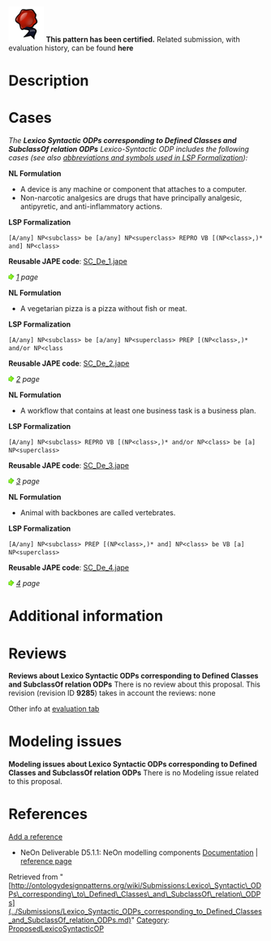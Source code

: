 [![](../images/thumb/b/b5/Certified.png/70px-Certified.png)](../Image/Certified.png.md "Certified.png") __This pattern has been certified.__
Related submission, with evaluation history, can be found __here__





#  Description


  




#  Cases


_The __Lexico Syntactic ODPs corresponding to Defined Classes and SubclassOf relation ODPs__ Lexico-Syntactic ODP includes the following cases (see also [abbreviations and symbols used in LSP Formalization](../Community/LSPSymbols.md "Community:LSPSymbols")):_


  






__NL Formulation__



* A device is any machine or component that attaches to a computer.
* Non-narcotic analgesics are drugs that have principally analgesic, antipyretic, and anti-inflammatory actions.


__LSP Formalization__




```
[A/any] NP<subclass> be [a/any] NP<superclass> REPRO VB [(NP<class>,)* and] NP<class>

```

__Reusable JAPE code__: [SC\_De\_1.jape](../images/8/8c/SC_De_1.jape "SC De 1.jape")





[![](../images/thumb/8/87/ArrowRight.gif/11px-ArrowRight.gif)](../Image/ArrowRight.gif.md "ArrowRight.gif") _[1](../Submissions/Lexico_Syntactic_ODPs_corresponding_to_Defined_Classes_and_SubclassOf_relation_ODPs/1.md "Submissions:Lexico Syntactic ODPs corresponding to Defined Classes and SubclassOf relation ODPs/1") page_





__NL Formulation__



* A vegetarian pizza is a pizza without fish or meat.


__LSP Formalization__




```
[A/any] NP<subclass> be [a/any] NP<superclass> PREP [(NP<class>,)* and/or NP<class

```

__Reusable JAPE code__: [SC\_De\_2.jape](../images/b/ba/SC_De_2.jape "SC De 2.jape")





[![](../images/thumb/8/87/ArrowRight.gif/11px-ArrowRight.gif)](../Image/ArrowRight.gif.md "ArrowRight.gif") _[2](../Submissions/Lexico_Syntactic_ODPs_corresponding_to_Defined_Classes_and_SubclassOf_relation_ODPs/2.md "Submissions:Lexico Syntactic ODPs corresponding to Defined Classes and SubclassOf relation ODPs/2") page_





__NL Formulation__



* A workflow that contains at least one business task is a business plan.


__LSP Formalization__




```
[A/any] NP<subclass> REPRO VB [(NP<class>,)* and/or NP<class> be [a] NP<superclass>

```

__Reusable JAPE code__: [SC\_De\_3.jape](../images/2/2f/SC_De_3.jape "SC De 3.jape")





[![](../images/thumb/8/87/ArrowRight.gif/11px-ArrowRight.gif)](../Image/ArrowRight.gif.md "ArrowRight.gif") _[3](../Submissions/Lexico_Syntactic_ODPs_corresponding_to_Defined_Classes_and_SubclassOf_relation_ODPs/3.md "Submissions:Lexico Syntactic ODPs corresponding to Defined Classes and SubclassOf relation ODPs/3") page_





__NL Formulation__



* Animal with backbones are called vertebrates.


__LSP Formalization__




```
[A/any] NP<subclass> PREP [(NP<class>,)* and] NP<class> be VB [a] NP<superclass>

```

__Reusable JAPE code__: [SC\_De\_4.jape](../images/b/b7/SC_De_4.jape "SC De 4.jape")





[![](../images/thumb/8/87/ArrowRight.gif/11px-ArrowRight.gif)](../Image/ArrowRight.gif.md "ArrowRight.gif") _[4](../Submissions/Lexico_Syntactic_ODPs_corresponding_to_Defined_Classes_and_SubclassOf_relation_ODPs/4.md "Submissions:Lexico Syntactic ODPs corresponding to Defined Classes and SubclassOf relation ODPs/4") page_



#  Additional information


#  Reviews



__Reviews about Lexico Syntactic ODPs corresponding to Defined Classes and SubclassOf relation ODPs__
There is no review about this proposal.
This revision (revision ID __9285__) takes in account the reviews: none


Other info at [evaluation tab](http://ontologydesignpatterns.org/wiki/index.php?title=Submissions:Lexico_Syntactic_ODPs_corresponding_to_Defined_Classes_and_SubclassOf_relation_ODPs&action=evaluation "http://ontologydesignpatterns.org/wiki/index.php?title=Submissions:Lexico_Syntactic_ODPs_corresponding_to_Defined_Classes_and_SubclassOf_relation_ODPs&action=evaluation")




  




#  Modeling issues



__Modeling issues about Lexico Syntactic ODPs corresponding to Defined Classes and SubclassOf relation ODPs__
There is no Modeling issue related to this proposal.




  




#  References


[Add a reference](index.php@title=Odp%253AAdd_reference&subject=Submissions%253ALexico+Syntactic+ODPs+corresponding+to+Defined+Classes+and+SubclassOf+relation+ODPs.html "http://ontologydesignpatterns.org/wiki/index.php?title=Odp:Add_reference&subject=Submissions%3ALexico+Syntactic+ODPs+corresponding+to+Defined+Classes+and+SubclassOf+relation+ODPs")



* NeOn Deliverable D5.1.1: NeOn modelling components [Documentation](http://droz.dia.fi.upm.es/neon/servlet/download?ontology=Documentation+Ontology&concept=Deliverable&instanceSet=neon&instance=D5.1.1%3A+NeOn+modelling+components&attribute=On-line+PDF+Version&value=NeOn_2007_D5.1.1.pdf "http://droz.dia.fi.upm.es/neon/servlet/download?ontology=Documentation+Ontology&concept=Deliverable&instanceSet=neon&instance=D5.1.1%3A+NeOn+modelling+components&attribute=On-line+PDF+Version&value=NeOn_2007_D5.1.1.pdf") | [reference page](../Community/References/NeOn_Deliverable_D5_1_1_5.md "Community:References/NeOn Deliverable D5 1 1 5")




Retrieved from "[http://ontologydesignpatterns.org/wiki/Submissions:Lexico\_Syntactic\_ODPs\_corresponding\_to\_Defined\_Classes\_and\_SubclassOf\_relation\_ODPs](../Submissions/Lexico_Syntactic_ODPs_corresponding_to_Defined_Classes_and_SubclassOf_relation_ODPs.md)"
 [Category](http://ontologydesignpatterns.org/wiki/Special:Categories "Special:Categories"): [ProposedLexicoSyntacticOP](../Category/ProposedLexicoSyntacticOP.md "Category:ProposedLexicoSyntacticOP")
